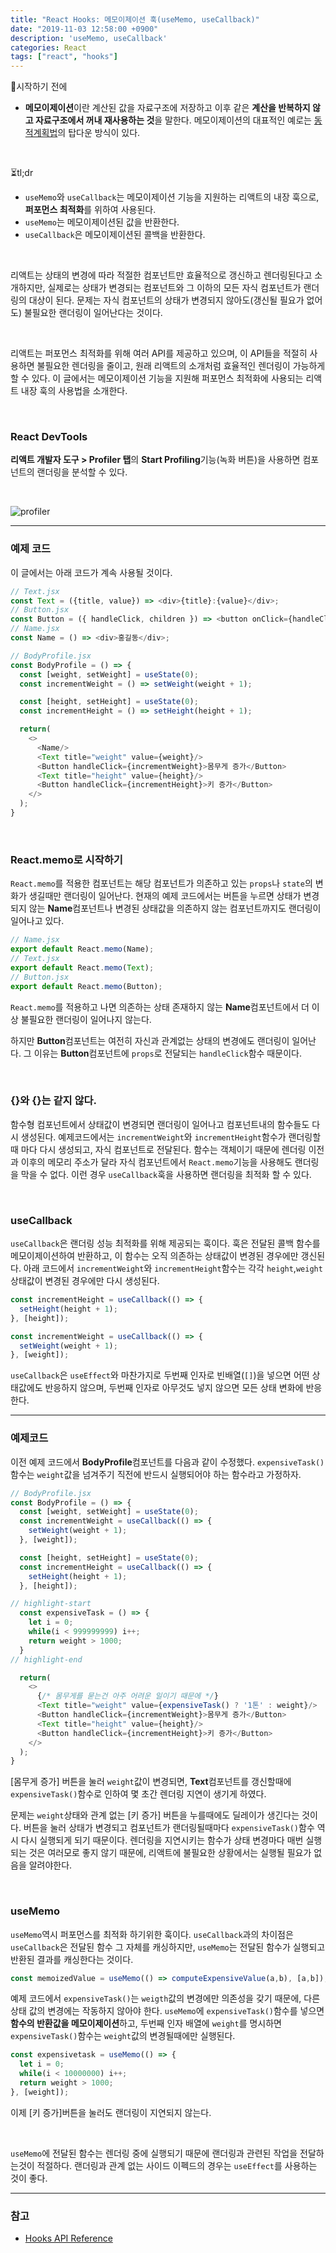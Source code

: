```yaml
---
title: "React Hooks: 메모이제이션 훅(useMemo, useCallback)"
date: "2019-11-03 12:58:00 +0900"
description: 'useMemo, useCallback'
categories: React
tags: ["react", "hooks"]
---
```


🏁시작하기 전에
- **메모이제이션**이란 계산된 값을 자료구조에 저장하고 이후 같은 **계산을 반복하지 않고 자료구조에서 꺼내 재사용하는 것**을 말한다. 메모이제이션의 대표적인 예로는 [동적계획법](../../algorithm/다이나믹프로그래밍/)의 탑다운 방식이 있다.

<br>

⏳tl;dr
- `useMemo`와 `useCallback`는 메모이제이션 기능을 지원하는 리액트의 내장 훅으로, **퍼포먼스 최적화**를 위하여 사용된다.
- `useMemo`는 메모이제이션된 값을 반환한다.
- `useCallback`은 메모이제이션된 콜백을 반환한다.

<br>

리액트는 상태의 변경에 따라 적절한 컴포넌트만 효율적으로 갱신하고 렌더링된다고 소개하지만, 실제로는 상태가 변경되는 컴포넌트와 그 이하의 모든 자식 컴포넌트가 랜더링의 대상이 된다. 문제는 자식 컴포넌트의 상태가 변경되지 않아도(갱신될 필요가 없어도) 불필요한 랜더링이 일어난다는 것이다.

<br>

리액트는 퍼포먼스 최적화를 위해 여러 API를 제공하고 있으며, 이 API들을 적절히 사용하면 불필요한 렌더링을 줄이고, 원래 리액트의 소개처럼 효율적인 렌더링이 가능하게 할 수 있다.
이 글에서는 메모이제이션 기능을 지원해 퍼포먼스 최적화에 사용되는 리액트 내장 훅의 사용법을 소개한다.

<br>

### React DevTools
**리액트 개발자 도구 > Profiler 탭**의 **Start Profiling**기능(녹화 버튼)을 사용하면 컴포넌트의 랜더링을 분석할 수 있다.

<br>

![profiler](./profiler.gif)


<hr>


### 예제 코드 

이 글에서는 아래 코드가 계속 사용될 것이다.

```js
// Text.jsx
const Text = ({title, value}) => <div>{title}:{value}</div>;
// Button.jsx
const Button = ({ handleClick, children }) => <button onClick={handleClick}>{children}</button>;
// Name.jsx
const Name = () => <div>홍길동</div>;

// BodyProfile.jsx
const BodyProfile = () => {
  const [weight, setWeight] = useState(0);
  const incrementWeight = () => setWeight(weight + 1);

  const [height, setHeight] = useState(0);
  const incrementHeight = () => setHeight(height + 1);

  return(
    <>
      <Name/>
      <Text title="weight" value={weight}/>
      <Button handleClick={incrementWeight}>몸무게 증가</Button>
      <Text title="height" value={height}/>
      <Button handleClick={incrementHeight}>키 증가</Button>
    </>
  );
}
```

<br>

### React.memo로 시작하기

`React.memo`를 적용한 컴포넌트는 해당 컴포넌트가 의존하고 있는 `props`나 `state`의 변화가 생길때만 랜더링이 일어난다. 현재의 예제 코드에서는 버튼을 누르면 상태가 변경되지 않는 **Name**컴포넌트나 변경된 상태값을 의존하지 않는 컴포넌트까지도 랜더링이 일어나고 있다.


```js
// Name.jsx
export default React.memo(Name);
// Text.jsx
export default React.memo(Text);
// Button.jsx
export default React.memo(Button);
```

`React.memo`를 적용하고 나면 의존하는 상태 존재하지 않는 **Name**컴포넌트에서 더 이상 불필요한 랜더링이 일어나지 않는다.

하지만 **Button**컴포넌트는 여전히 자신과 관계없는 상태의 변경에도 랜더링이 일어난다. 그 이유는 **Button**컴포넌트에 `props`로 전달되는 `handleClick`함수 때문이다.

<br>

### {}와 {}는 같지 않다.

함수형 컴포넌트에서 상태값이 변경되면 랜더링이 일어나고 컴포넌트내의 함수들도 다시 생성된다. 예제코드에서는 `incrementWeight`와 `incrementHeight`함수가 랜더링할때 마다 다시 생성되고, 자식 컴포넌트로 전달된다. 함수는 객체이기 때문에 렌더링 이전과 이후의 메모리 주소가 달라 자식 컴포넌트에서 `React.memo`기능을 사용해도 랜더링을 막을 수 없다. 이런 경우 `useCallback`훅을 사용하면 랜더링을 최적화 할 수 있다.

<br>

### useCallback

`useCallback`은 랜더링 성능 최적화를 위해 제공되는 훅이다. 훅은 전달된 콜백 함수를 메모이제이션하여 반환하고, 이 함수는 오직 의존하는 상태값이 변경된 경우에만 갱신된다. 아래 코드에서 `incrementWeight`와 `incrementHeight`함수는 각각 `height`,`weight`상태값이 변경된 경우에만 다시 생성된다. 

```js
const incrementHeight = useCallback(() => {
  setHeight(height + 1);
}, [height]);

const incrementWeight = useCallback(() => {
  setWeight(weight + 1);
}, [weight]);
```

`useCallback`은 `useEffect`와 마찬가지로 두번째 인자로 빈배열(`[]`)을 넣으면 어떤 상태값에도 반응하지 않으며, 두번째 인자로 아무것도 넣지 않으면 모든 상태 변화에 반응한다.

-----


### 예제코드

이전 예제 코드에서 **BodyProfile**컴포넌트를 다음과 같이 수정했다. `expensiveTask()` 함수는 `weight`값을 넘겨주기 직전에 반드시 실행되어야 하는 함수라고 가정하자. 

```js
// BodyProfile.jsx
const BodyProfile = () => {
  const [weight, setWeight] = useState(0);
  const incrementWeight = useCallback(() => {
    setWeight(weight + 1);
  }, [weight]);

  const [height, setHeight] = useState(0);
  const incrementHeight = useCallback(() => {
    setHeight(height + 1);
  }, [height]);

// highlight-start
  const expensiveTask = () => {
    let i = 0;
    while(i < 999999999) i++;
    return weight > 1000;
  }
// highlight-end

  return(
    <>
      {/* 몸무게를 묻는건 아주 어려운 일이기 때문에 */}
      <Text title="weight" value={expensiveTask() ? '1톤' : weight}/> 
      <Button handleClick={incrementWeight}>몸무게 증가</Button>
      <Text title="height" value={height}/>
      <Button handleClick={incrementHeight}>키 증가</Button>
    </>
  );
}
```

[몸무게 증가] 버튼을 눌러 `weight`값이 변경되면, **Text**컴포넌트를 갱신할때에 `expensiveTask()`함수로 인하여 몇 초간 렌더링 지연이 생기게 하였다.

문제는 `weight`상태와 관계 없는 [키 증가] 버튼을 누를때에도 딜레이가 생긴다는 것이다. 버튼을 눌러 상태가 변경되고 컴포넌트가 랜더링될때마다 `expensiveTask()`함수 역시 다시 실행되게 되기 때문이다. 렌더링을 지연시키는 함수가 상태 변경마다 매번 실행되는 것은 여러모로 좋지 않기 때문에, 리액트에 불필요한 상황에서는 실행될 필요가 없음을 알려야한다.

<br>

### useMemo

`useMemo`역시 퍼포먼스를 최적화 하기위한 훅이다. `useCallback`과의 차이점은 `useCallback`은 전달된 함수 그 자체를 캐싱하지만, `useMemo`는 전달된 함수가 실행되고 반환된 결과를 캐싱한다는 것이다.

```js
const memoizedValue = useMemo(() => computeExpensiveValue(a,b), [a,b]);
```

예제 코드에서 `expensiveTask()`는 `weigth`값의 변경에만 의존성을 갖기 때문에, 다른 상태 값의 변경에는 작동하지 않아야 한다. `useMemo`에 `expensiveTask()`함수를 넣으면 **함수의 반환값을 메모이제이션**하고, 두번째 인자 배열에 `weight`를 명시하면 `expensiveTask()`함수는 `weight`값의 변경될때에만 실행된다.


```js
const expensivetask = useMemo(() => {
  let i = 0;
  while(i < 10000000) i++;
  return weight > 1000;
}, [weight]);
```
이제 [키 증가]버튼을 눌러도 랜더링이 지연되지 않는다.

<br>

`useMemo`에 전달된 함수는 렌더링 중에 실행되기 때문에 랜더링과 관련된 작업을 전달하는것이 적절하다. 랜더링과 관계 없는 사이드 이펙드의 경우는 `useEffect`를 사용하는 것이 좋다.

<hr>

### 참고
- [Hooks API Reference](https://ko.reactjs.org/docs/hooks-reference.html#usememo)
